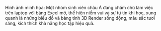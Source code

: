 Hình ảnh minh họa: Một nhóm sinh viên châu Á đang chăm chú làm việc trên laptop với bảng Excel mở, thể hiện niềm vui và sự tự tin khi học, xung quanh là những biểu đồ và bảng tính 3D Render sống động, màu sắc tươi sáng, kích thích khả năng học tập hiệu quả.
